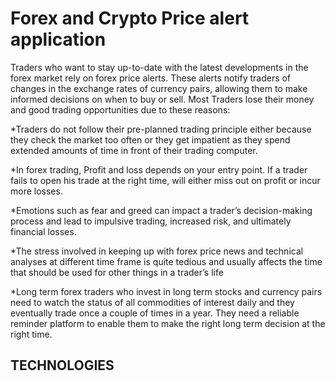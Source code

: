 # Forex and Crypto Price alert application

Traders who want to stay up-to-date with the latest developments in the forex market rely on forex price alerts. These alerts notify traders of changes in the exchange rates of currency pairs, allowing them to make informed decisions on when to buy or sell. Most Traders lose their money and good trading opportunities due to these reasons:

*Traders do not follow their pre-planned trading principle either because they check the market too often or they get impatient as they spend extended amounts of time in front of their trading computer.

*In forex trading, Profit and loss depends on your entry point. If a trader fails to open his trade at the right time, will either miss out on profit or incur more losses.

*Emotions such as fear and greed can impact a trader’s decision-making process and lead to impulsive trading, increased risk, and ultimately financial losses.

*The stress involved in keeping up with forex price news and technical analyses at different time frame is quite tedious and usually affects the time that should be used for other things in a trader’s life

*Long term forex traders who invest in long term stocks and currency pairs need to watch the status of all commodities of interest daily and they eventually trade once a couple of times in a year. They need a reliable reminder platform to enable them to make the right long term decision at the right time.

## TECHNOLOGIES

